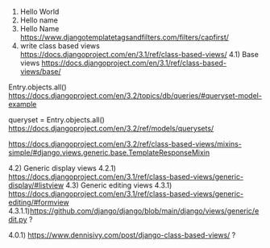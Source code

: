 1) Hello World
2) Hello name
3) Hello Name
https://www.djangotemplatetagsandfilters.com/filters/capfirst/
4) write class based views
https://docs.djangoproject.com/en/3.1/ref/class-based-views/
4.1) Base views
https://docs.djangoproject.com/en/3.1/ref/class-based-views/base/

Entry.objects.all()
https://docs.djangoproject.com/en/3.2/topics/db/queries/#queryset-model-example

queryset = Entry.objects.all()
https://docs.djangoproject.com/en/3.2/ref/models/querysets/

https://docs.djangoproject.com/en/3.2/ref/class-based-views/mixins-simple/#django.views.generic.base.TemplateResponseMixin

4.2) Generic display views
4.2.1) https://docs.djangoproject.com/en/3.1/ref/class-based-views/generic-display/#listview
4.3) Generic editing views
4.3.1) https://docs.djangoproject.com/en/3.1/ref/class-based-views/generic-editing/#formview
4.3.1.1)https://github.com/django/django/blob/main/django/views/generic/edit.py ?

4.0.1) https://www.dennisivy.com/post/django-class-based-views/ ?